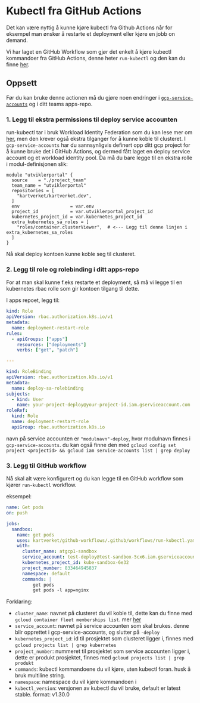 # Kubectl fra GitHub Actions

Det kan være nyttig å kunne kjøre kubectl fra Github Actions når for eksempel man ønsker å restarte et deployment eller kjøre en jobb on demand. 

Vi har laget en GitHub Workflow som gjør det enkelt å kjøre kubectl kommandoer fra GitHub Actions, denne heter `run-kubectl` og den kan du finne [her](https://github.com/kartverket/github-workflows/blob/main/.github/workflows/run-kubectl.yaml).

## Oppsett

Før du kan bruke denne actionen må du gjøre noen endringer i [`gcp-service-accounts`](https://github.com/kartverket/gcp-service-accounts/) og i ditt teams apps-repo.

### 1. Legg til ekstra permissions til deploy service accounten
run-kubectl tar i bruk Workload Identity Federation som du kan lese mer om [her](https://skip.kartverket.no/docs/github-actions/autentisering-med-workload-identity-federation), 
men den krever også ekstra tilganger for å kunne koble til clusteret.
I `gcp-service-accounts` har du sannsynligvis definert opp ditt gcp project for å kunne bruke det i GitHub Actions, 
og dermed fått laget en deploy service account og et workload identity pool.
Da må du bare legge til en ekstra rolle i modul-definisjonen slik:

```hcl
module "utviklerportal" {
  source    = "./project_team"
  team_name = "utviklerportal"
  repositories = [
    "kartverket/kartverket.dev",
  ]
  env                   = var.env
  project_id            = var.utviklerportal_project_id
  kubernetes_project_id = var.kubernetes_project_id
  extra_kubernetes_sa_roles = [        
    "roles/container.clusterViewer",  # <--- Legg til denne linjen i extra_kubernetes_sa_roles
  ]
}
```
Nå skal deploy kontoen kunne koble seg til clusteret.

### 2. Legg til role og rolebinding i ditt apps-repo

For at man skal kunne f.eks restarte et deployment, så må vi legge til en kubernetes rbac rolle som gir kontoen tilgang til dette.

I apps repoet, legg til:

```yaml
kind: Role
apiVersion: rbac.authorization.k8s.io/v1
metadata:
  name: deployment-restart-role
rules:
  - apiGroups: ["apps"]
    resources: ["deployments"]
    verbs: ["get", "patch"]

---

kind: RoleBinding
apiVersion: rbac.authorization.k8s.io/v1
metadata:
  name: deploy-sa-rolebinding
subjects:
  - kind: User
    name: your-project-deploy@your-project-id.iam.gserviceaccount.com
roleRef:
  kind: Role
  name: deployment-restart-role
  apiGroup: rbac.authorization.k8s.io
```

navn på service accounten er `"modulnavn"-deploy`, hvor modulnavn finnes i `gcp-service-accounts`. 
du kan også finne den med `gcloud config set project <projectid> && gcloud iam service-accounts list | grep deploy`

### 3. Legg til GitHub workflow
Nå skal alt være konfigurert og du kan legge til en GitHub workflow som kjører `run-kubectl` workflow.

eksempel: 
```yaml
name: Get pods
on: push

jobs:
  sandbox:
    name: get pods
    uses: kartverket/github-workflows/.github/workflows/run-kubectl.yaml@4.2.2
    with:
      cluster_name: atgcp1-sandbox
      service_account: test-deploy@test-sandbox-5cx6.iam.gserviceaccount.com
      kubernetes_project_id: kube-sandbox-6e32
      project_number: 833464945837
      namespace: default
      commands: |
          get pods  
          get pods -l app=nginx
```

Forklaring:
- `cluster_name`: navnet på clusteret du vil koble til, dette kan du finne med `gcloud container fleet memberships list`. mer [her](https://skip.kartverket.no/docs/kubernetes/logge-inn-p%C3%A5-cluster)
- `service_account`: navnet på service accounten som skal brukes. denne blir opprettet i gcp-service-accounts, og slutter på `-deploy`
- `kubernetes_project_id`: id til prosjektet som clusteret ligger i, finnes med `gcloud projects list | grep kubernetes`
- `project_number`: nummeret til prosjektet som service accounten ligger i, dette er produkt prosjektet, finnes med `gcloud projects list | grep produkt`
- `commands`: kubectl kommandoene du vil kjøre, uten kubectl foran. husk å bruk multiline string.
- `namespace`: namespace du vil kjøre kommandoen i
- `kubectl_version`: versjonen av kubectl du vil bruke, default er latest stable. format: v1.30.0
